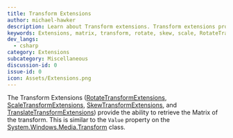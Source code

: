 ```yaml
---
title: Transform Extensions
author: michael-hawker
description: Learn about Transform extensions. Transform extensions provide the ability to retrieve the Matrix of the transform.
keywords: Extensions, matrix, transform, rotate, skew, scale, RotateTransform, Value, ScaleTransform, SkewTransform, TranslateTransform
dev_langs:
  - csharp
category: Extensions
subcategory: Miscellaneous
discussion-id: 0
issue-id: 0
icon: Assets/Extensions.png
---
```


The Transform Extensions ([RotateTransformExtensions](https://learn.microsoft.com/dotnet/api/microsoft.toolkit.uwp.ui.extensions.rotatetransformextensions), [ScaleTransformExtensions](https://learn.microsoft.com/dotnet/api/microsoft.toolkit.uwp.ui.extensions.scaletransformextensions), [SkewTransformExtensions](https://learn.microsoft.com/dotnet/api/microsoft.toolkit.uwp.ui.extensions.skewtransformextensions), and [TranslateTransformExtensions](https://learn.microsoft.com/dotnet/api/microsoft.toolkit.uwp.ui.extensions.translatetransformextensions)) provide the ability to retrieve the Matrix of the transform.  This is similar to the `Value` property on the [System.Windows.Media.Transform](https://learn.microsoft.com/dotnet/api/system.windows.media.transform) class.
